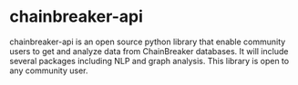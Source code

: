 # chainbreaker-api
chainbreaker-api is an open source python library that enable community users to get and analyze data from ChainBreaker databases. It will include several packages including NLP and graph analysis. This library is open to any community user.
